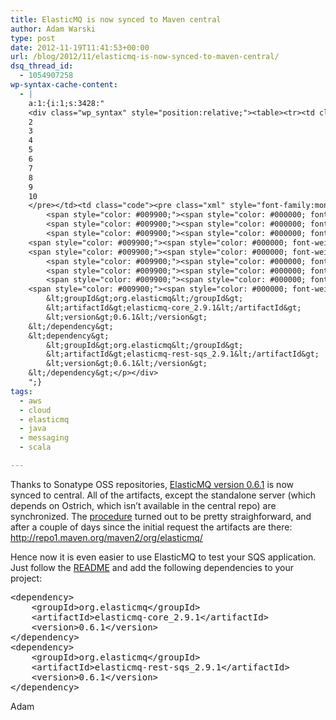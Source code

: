 ```yaml
---
title: ElasticMQ is now synced to Maven central
author: Adam Warski
type: post
date: 2012-11-19T11:41:53+00:00
url: /blog/2012/11/elasticmq-is-now-synced-to-maven-central/
dsq_thread_id:
  - 1054907258
wp-syntax-cache-content:
  - |
    a:1:{i:1;s:3428:"
    <div class="wp_syntax" style="position:relative;"><table><tr><td class="line_numbers"><pre>1
    2
    3
    4
    5
    6
    7
    8
    9
    10
    </pre></td><td class="code"><pre class="xml" style="font-family:monospace;"><span style="color: #009900;"><span style="color: #000000; font-weight: bold;">&lt;dependency<span style="color: #000000; font-weight: bold;">&gt;</span></span></span>
        <span style="color: #009900;"><span style="color: #000000; font-weight: bold;">&lt;groupId<span style="color: #000000; font-weight: bold;">&gt;</span></span></span>org.elasticmq<span style="color: #009900;"><span style="color: #000000; font-weight: bold;">&lt;/groupId<span style="color: #000000; font-weight: bold;">&gt;</span></span></span>
        <span style="color: #009900;"><span style="color: #000000; font-weight: bold;">&lt;artifactId<span style="color: #000000; font-weight: bold;">&gt;</span></span></span>elasticmq-core_2.9.1<span style="color: #009900;"><span style="color: #000000; font-weight: bold;">&lt;/artifactId<span style="color: #000000; font-weight: bold;">&gt;</span></span></span>
        <span style="color: #009900;"><span style="color: #000000; font-weight: bold;">&lt;version<span style="color: #000000; font-weight: bold;">&gt;</span></span></span>0.6.1<span style="color: #009900;"><span style="color: #000000; font-weight: bold;">&lt;/version<span style="color: #000000; font-weight: bold;">&gt;</span></span></span>
    <span style="color: #009900;"><span style="color: #000000; font-weight: bold;">&lt;/dependency<span style="color: #000000; font-weight: bold;">&gt;</span></span></span>
    <span style="color: #009900;"><span style="color: #000000; font-weight: bold;">&lt;dependency<span style="color: #000000; font-weight: bold;">&gt;</span></span></span>
        <span style="color: #009900;"><span style="color: #000000; font-weight: bold;">&lt;groupId<span style="color: #000000; font-weight: bold;">&gt;</span></span></span>org.elasticmq<span style="color: #009900;"><span style="color: #000000; font-weight: bold;">&lt;/groupId<span style="color: #000000; font-weight: bold;">&gt;</span></span></span>
        <span style="color: #009900;"><span style="color: #000000; font-weight: bold;">&lt;artifactId<span style="color: #000000; font-weight: bold;">&gt;</span></span></span>elasticmq-rest-sqs_2.9.1<span style="color: #009900;"><span style="color: #000000; font-weight: bold;">&lt;/artifactId<span style="color: #000000; font-weight: bold;">&gt;</span></span></span>
        <span style="color: #009900;"><span style="color: #000000; font-weight: bold;">&lt;version<span style="color: #000000; font-weight: bold;">&gt;</span></span></span>0.6.1<span style="color: #009900;"><span style="color: #000000; font-weight: bold;">&lt;/version<span style="color: #000000; font-weight: bold;">&gt;</span></span></span>
    <span style="color: #009900;"><span style="color: #000000; font-weight: bold;">&lt;/dependency<span style="color: #000000; font-weight: bold;">&gt;</span></span></span></pre></td></tr></table><p class="theCode" style="display:none;">&lt;dependency&gt;
        &lt;groupId&gt;org.elasticmq&lt;/groupId&gt;
        &lt;artifactId&gt;elasticmq-core_2.9.1&lt;/artifactId&gt;
        &lt;version&gt;0.6.1&lt;/version&gt;
    &lt;/dependency&gt;
    &lt;dependency&gt;
        &lt;groupId&gt;org.elasticmq&lt;/groupId&gt;
        &lt;artifactId&gt;elasticmq-rest-sqs_2.9.1&lt;/artifactId&gt;
        &lt;version&gt;0.6.1&lt;/version&gt;
    &lt;/dependency&gt;</p></div>
    ";}
tags:
  - aws
  - cloud
  - elasticmq
  - java
  - messaging
  - scala

---
```

Thanks to Sonatype OSS repositories, [ElasticMQ version 0.6.1][1] is now synced to central. All of the artifacts, except the standalone server (which depends on Ostrich, which isn&#8217;t available in the central repo) are synchronized. The [procedure][2] turned out to be pretty straighforward, and after a couple of days since the initial request the artifacts are there: <http://repo1.maven.org/maven2/org/elasticmq/>

Hence now it is even easier to use ElasticMQ to test your SQS application. Just follow the [README][3] and add the following dependencies to your project:

<pre lang="xml" line="1">&lt;dependency>
    &lt;groupId>org.elasticmq&lt;/groupId>
    &lt;artifactId>elasticmq-core_2.9.1&lt;/artifactId>
    &lt;version>0.6.1&lt;/version>
&lt;/dependency>
&lt;dependency>
    &lt;groupId>org.elasticmq&lt;/groupId>
    &lt;artifactId>elasticmq-rest-sqs_2.9.1&lt;/artifactId>
    &lt;version>0.6.1&lt;/version>
&lt;/dependency>
</pre>

Adam

 [1]: http://elasticmq.org
 [2]: https://docs.sonatype.org/display/Repository/Sonatype+OSS+Maven+Repository+Usage+Guide
 [3]: https://github.com/adamw/elasticmq/blob/master/README.md
